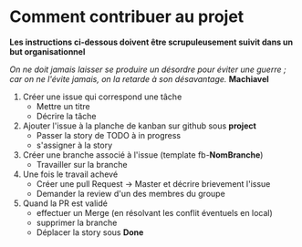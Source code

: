 # Comment contribuer au projet

__Les instructions ci-dessous doivent être scrupuleusement suivit dans un but organisationnel__

_On ne doit jamais laisser se produire un désordre pour éviter une guerre ; car on ne l'évite jamais, on la retarde à son désavantage._ __Machiavel__

1. Créer une issue qui correspond une tâche
	- Mettre un titre
	- Décrire la tâche
1. Ajouter l'issue à la planche de kanban sur github sous __project__
	- Passer la story de TODO à in progress
	- s'assigner à la story
1. Créer une branche associé à l'issue (template fb-__NomBranche__)
  	- Travailler sur la branche
1. Une fois le travail achevé
	- Créer une pull Request -> Master et décrire brievement l'issue
	- Demander la review d'un des membres du groupe
1. Quand la PR est validé
	- effectuer un Merge (en résolvant les conflit éventuels en local)
	- supprimer la branche
	- Déplacer la story sous __Done__
